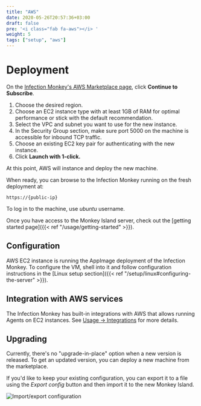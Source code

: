 ```yaml
---
title: "AWS"
date: 2020-05-26T20:57:36+03:00
draft: false
pre: '<i class="fab fa-aws"></i> '
weight: 5
tags: ["setup", "aws"]
---
```


# Deployment

On the [Infection Monkey's AWS Marketplace page](https://aws.amazon.com/marketplace/pp/GuardiCore-Infection-Monkey/B07B3J7K6D), click **Continue to Subscribe**.

1. Choose the desired region.
1. Choose an EC2 instance type with at least 1GB of RAM for optimal performance or stick with the default recommendation.
1. Select the VPC and subnet you want to use for the new instance.
1. In the Security Group section, make sure port 5000 on the machine is accessible for inbound TCP traffic.
1. Choose an existing EC2 key pair for authenticating with the new instance.
1. Click **Launch with 1-click.**

At this point, AWS will instance and deploy the new machine.

When ready, you can browse to the Infection Monkey running on the fresh deployment at:

`https://{public-ip}`

To log in to the machine, use *ubuntu* username.

Once you have access to the Monkey Island server, check out the [getting started page]({{< ref "/usage/getting-started" >}}).

## Configuration

AWS EC2 instance is running the AppImage deployment of the Infection Monkey. To configure the VM, shell
into it and follow configuration instructions in the [Linux setup section]({{< ref "/setup/linux#configuring-the-server" >}}).

## Integration with AWS services

The Infection Monkey has built-in integrations with AWS that allows running Agents on EC2 instances.
See [Usage -> Integrations](../../usage/integrations) for more details.

## Upgrading

Currently, there's no "upgrade-in-place" option when a new version is released.
To get an updated version, you can deploy a new machine from the marketplace.

If you'd like to keep your existing configuration, you can export it to a file
using the *Export config* button and then import it to the new Monkey Island.

![Import/export configuration](https://raw.githubusercontent.com/guardicore/monkey/develop/docs/static/images/island/configuration_page/import_export_configuration.png)
